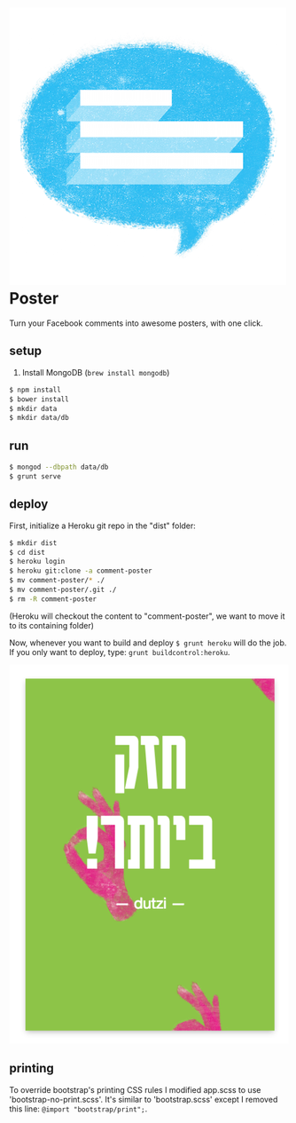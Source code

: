 # ![Poster Logo](assets/logo500x500.png) Poster

Turn your Facebook comments into awesome posters, with one click.

## setup

1. Install MongoDB (`brew install mongodb`)

```bash
$ npm install
$ bower install
$ mkdir data
$ mkdir data/db
```

## run

```bash
$ mongod --dbpath data/db
$ grunt serve
```

## deploy

First, initialize a Heroku git repo in the "dist" folder:

```bash
$ mkdir dist
$ cd dist
$ heroku login
$ heroku git:clone -a comment-poster
$ mv comment-poster/* ./
$ mv comment-poster/.git ./
$ rm -R comment-poster
```

(Heroku will checkout the content to "comment-poster", we want to move it to its containing folder)

Now, whenever you want to build and deploy `$ grunt heroku` will do the job.
If you only want to deploy, type: `grunt buildcontrol:heroku`.

![Poster Slogan](assets/slogan.png)

## printing

To override bootstrap's printing CSS rules I modified app.scss to use 'bootstrap-no-print.scss'. It's similar to 'bootstrap.scss' except I removed this line: `@import "bootstrap/print";`.
